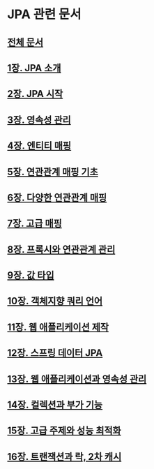 # JPA 관련 문서
## [전체 문서](../readme.md)
## [1장. JPA 소개](1.JPA소개.md)
## [2장. JPA 시작](2.JPA시작.md)
## [3장. 영속성 관리](3.%EC%98%81%EC%86%8D%EC%84%B1%EA%B4%80%EB%A6%AC.md)
## [4장. 엔티티 매핑](4.%EC%97%94%ED%8B%B0%ED%8B%B0%EB%A7%A4%ED%95%91.md)
## [5장. 연관관계 매핑 기초](5.%EC%97%B0%EA%B4%80%EA%B4%80%EA%B3%84_%EB%A7%A4%ED%95%91_%EA%B8%B0%EC%B4%88.md)
## [6장. 다양한 연관관계 매핑](6.%EB%8B%A4%EC%96%91%ED%95%9C_%EC%97%B0%EA%B4%80%EA%B4%80%EA%B3%84_%EB%A7%A4%ED%95%91.md)
## [7장. 고급 매핑](7.%EA%B3%A0%EA%B8%89_%EB%A7%A4%ED%95%91.md)
## [8장. 프록시와 연관관계 관리](8.%ED%94%84%EB%A1%9D%EC%8B%9C%EC%99%80_%EC%97%B0%EA%B4%80%EA%B4%80%EA%B3%84_%EA%B4%80%EB%A6%AC.md)
## [9장. 값 타입](9.%EA%B0%92_%ED%83%80%EC%9E%85.md)
## [10장. 객체지향 쿼리 언어](10.%EA%B0%9D%EC%B2%B4%EC%A7%80%ED%96%A5_%EC%BF%BC%EB%A6%AC_%EC%96%B8%EC%96%B4.md)
## [11장. 웹 애플리케이션 제작](11.%EC%9B%B9_%EC%95%A0%ED%94%8C%EB%A6%AC%EC%BC%80%EC%9D%B4%EC%85%98_%EC%A0%9C%EC%9E%91.md)
## [12장. 스프링 데이터 JPA](12.%EC%8A%A4%ED%94%84%EB%A7%81_%EB%8D%B0%EC%9D%B4%ED%84%B0_JPA.md)
## [13장. 웹 애플리케이션과 영속성 관리](13.%EC%9B%B9_%EC%95%A0%ED%94%8C%EB%A6%AC%EC%BC%80%EC%9D%B4%EC%85%98%EA%B3%BC_%EC%98%81%EC%86%8D%EC%84%B1_%EA%B4%80%EB%A6%AC.md)
## [14장. 컬렉션과 부가 기능](14.%EC%BB%AC%EB%A0%89%EC%85%98%EA%B3%BC_%EB%B6%80%EA%B0%80_%EA%B8%B0%EB%8A%A5.md)
## [15장. 고급 주제와 성능 최적화](15.%EA%B3%A0%EA%B8%89_%EC%A3%BC%EC%A0%9C%EC%99%80_%EC%84%B1%EB%8A%A5_%EC%B5%9C%EC%A0%81%ED%99%94.md)
## [16장. 트랜잭션과 락, 2차 캐시](16.%ED%8A%B8%EB%9E%99%EC%9E%AD%EC%85%98%EA%B3%BC_%EB%9D%BD%2C_2%EC%B0%A8_%EC%BA%90%EC%8B%9C.md)